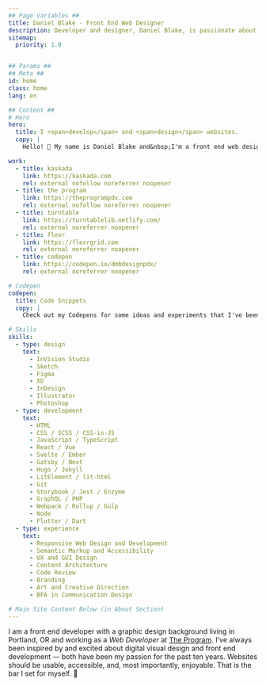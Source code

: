 ```yaml
---
## Page Variables ##
title: Daniel Blake - Front End Web Designer
description: Developer and designer, Daniel Blake, is passionate about building responsive and accessible websites.
sitemap:
  priority: 1.0


## Params ##
## Meta ##
id: home
class: home
lang: en

## Content ##
# Hero
hero:
  title: I <span>develop</span> and <span>design</span> websites.
  copy: |
    Hello! 👋 My name is Daniel Blake and&nbsp;I'm a front end web designer who believes that websites should be simple, accessible, responsive, and&nbsp;fast.

work:
  - title: kaskada
    link: https://kaskada.com
    rel: external nofollow noreferrer noopener
  - title: the program
    link: https://theprogrampdx.com
    rel: external nofollow noreferrer noopener
  - title: turntable
    link: https://turntablelib.netlify.com/
    rel: external noreferrer noopener
  - title: flexr
    link: https://flexrgrid.com
    rel: external noreferrer noopener
  - title: codepen
    link: https://codepen.io/dmbdesignpdx/
    rel: external noreferrer noopener

# Codepen
codepen:
  title: Code Snippets
  copy: |
    Check out my Codepens for some ideas and experiments that I've been working&nbsp;on.

# Skills
skills:
  - type: design
    text:
      - InVision Studio
      - Sketch
      - Figma
      - XD
      - InDesign
      - Illustrator
      - Photoshop
  - type: development
    text:
      - HTML
      - CSS / SCSS / CSS-in-JS
      - JavaScript / TypeScript
      - React / Vue
      - Svelte / Ember
      - Gatsby / Next
      - Hugo / Jekyll
      - LitElement / lit-html
      - Git
      - Storybook / Jest / Enzyme
      - GraphQL / PHP
      - Webpack / Rollup / Gulp
      - Node
      - Flutter / Dart
  - type: experience
    text:
      - Responsive Web Design and Development
      - Semantic Markup and Accessibility
      - UX and GUI Design
      - Content Architecture
      - Code Review
      - Branding
      - Art and Creative Direction
      - BFA in Communication Design

# Main Site Content Below (in About Section)
---
```


I am a front end developer with a graphic design background living in Portland, OR and working as a <i>Web&nbsp;Developer</i> at <a href='https://theprogrampdx.com' rel='external noreferrer noopener' target='_blank'>The Program</a>. I've always been inspired by and excited about digital visual design and front end development &mdash; both have been my passion for the past ten years. Websites should be usable, accessible, and, most importantly, enjoyable. That is the bar I set for&nbsp;myself. 🤘

